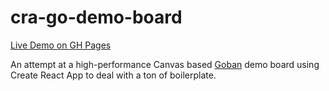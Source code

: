 # cra-go-demo-board

[Live Demo on GH Pages](https://corydissinger.github.io/cra-go-demo-board/)

An attempt at a high-performance Canvas based [Goban](https://en.wikipedia.org/wiki/Go_equipment#Board) demo board using Create React App to deal with a ton of boilerplate.